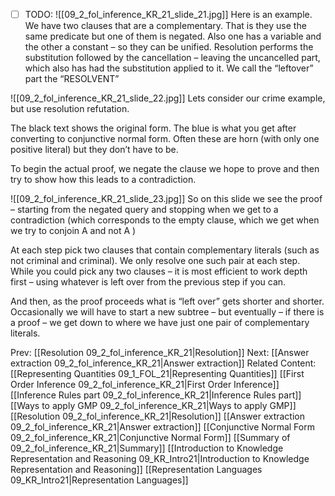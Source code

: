 ﻿- [ ] TODO:
![[09_2_fol_inference_KR_21_slide_21.jpg]]
Here is an example.
We have two clauses that are a complementary. That is they use the same predicate but one of them is negated. Also one has a variable and the other a constant – so they can be unified.
Resolution performs the substitution followed by the cancellation – leaving the uncancelled part, which also has had the substitution applied to it.
We call the “leftover” part the “RESOLVENT”

![[09_2_fol_inference_KR_21_slide_22.jpg]]
Lets consider our crime example, but use resolution refutation.

The black text shows the original form. The blue is what you get after converting to conjunctive normal form. Often these are horn (with only one positive literal) but they don’t have to be.

To begin the actual proof, we negate the clause we hope to prove and then try to show how this leads to a contradiction.

![[09_2_fol_inference_KR_21_slide_23.jpg]]
So on this slide we see the proof – starting from the negated query and stopping when we get to a contradiction (which corresponds to the empty clause, which we get when we try to conjoin A and not A )

At each step pick two clauses that contain complementary literals (such as not criminal and criminal). We only resolve one such pair at each step.
While you could pick any two clauses – it is most efficient to work depth first – using whatever is left over from the previous step if you can.

And then, as the proof proceeds what is “left over” gets shorter and shorter.  Occasionally we will have to start a new subtree – but  eventually – if there is a proof – we get down to where we have just one pair of complementary literals.



Prev: [[Resolution 09_2_fol_inference_KR_21|Resolution]]
Next: [[Answer extraction 09_2_fol_inference_KR_21|Answer extraction]]
Related Content:
[[Representing Quantities 09_1_FOL_21|Representing Quantities]]
[[First Order Inference 09_2_fol_inference_KR_21|First Order Inference]]
[[Inference Rules part 09_2_fol_inference_KR_21|Inference Rules part]]
[[Ways to apply GMP 09_2_fol_inference_KR_21|Ways to apply GMP]]
[[Resolution 09_2_fol_inference_KR_21|Resolution]]
[[Answer extraction 09_2_fol_inference_KR_21|Answer extraction]]
[[Conjunctive Normal Form 09_2_fol_inference_KR_21|Conjunctive Normal Form]]
[[Summary of 09_2_fol_inference_KR_21|Summary]]
[[Introduction to Knowledge Representation and Reasoning 09_KR_Intro21|Introduction to Knowledge Representation and Reasoning]]
[[Representation Languages 09_KR_Intro21|Representation Languages]]